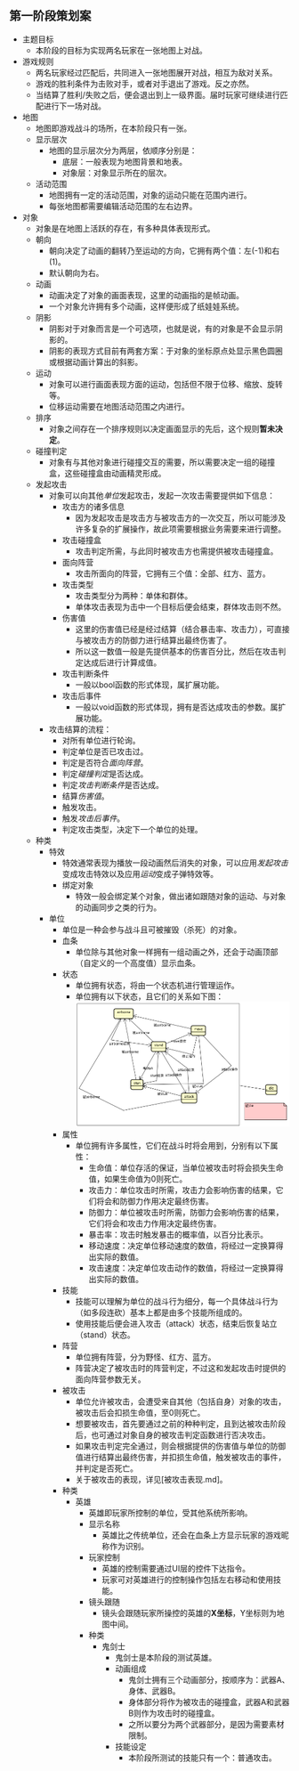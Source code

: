 ## 第一阶段策划案

* 主题目标
	* 本阶段的目标为实现两名玩家在一张地图上对战。
* 游戏规则
	* 两名玩家经过匹配后，共同进入一张地图展开对战，相互为敌对关系。
	* 游戏的胜利条件为击败对手，或者对手退出了游戏。反之亦然。
	* 当结算了胜利/失败之后，便会退出到上一级界面。届时玩家可继续进行匹配进行下一场对战。
* 地图
	* 地图即游戏战斗的场所，在本阶段只有一张。
	* 显示层次
		* 地图的显示层次分为两层，依顺序分别是：
			* 底层：一般表现为地图背景和地表。
			* 对象层：对象显示所在的层次。
	* 活动范围
		* 地图拥有一定的活动范围，对象的运动只能在范围内进行。
		* 每张地图都需要编辑活动范围的左右边界。
* 对象
	* 对象是在地图上活跃的存在，有多种具体表现形式。
	* 朝向
		* 朝向决定了动画的翻转乃至运动的方向，它拥有两个值：左(-1)和右(1)。
		* 默认朝向为右。
	* 动画
		* 动画决定了对象的画面表现，这里的动画指的是帧动画。
		* 一个对象允许拥有多个动画，这样便形成了纸娃娃系统。
	* 阴影
		* 阴影对于对象而言是一个可选项，也就是说，有的对象是不会显示阴影的。
		* 阴影的表现方式目前有两套方案：于对象的坐标原点处显示黑色圆圈或根据动画计算出的斜影。
	* 运动
		* 对象可以进行画面表现方面的运动，包括但不限于位移、缩放、旋转等。
		* 位移运动需要在地图活动范围之内进行。
	* 排序
		* 对象之间存在一个排序规则以决定画面显示的先后，这个规则**暂未决定**。
	* 碰撞判定
		* 对象有与其他对象进行碰撞交互的需要，所以需要决定一组的碰撞盒，这些碰撞盒由动画精灵形成。
	* 发起攻击
		* 对象可以向其他*单位*发起攻击，发起一次攻击需要提供如下信息：
			* 攻击方的诸多信息
				* 因为发起攻击是攻击方与被攻击方的一次交互，所以可能涉及许多复杂的扩展操作，故此项需要根据业务需要来进行调整。
			* 攻击碰撞盒
				* 攻击判定所需，与此同时被攻击方也需提供被攻击碰撞盒。
			* 面向阵营
				* 攻击所面向的阵营，它拥有三个值：全部、红方、蓝方。
			* 攻击类型
				* 攻击类型分为两种：单体和群体。
				* 单体攻击表现为击中一个目标后便会结束，群体攻击则不然。
			* 伤害值
				* 这里的伤害值已经是经过结算（结合暴击率、攻击力），可直接与被攻击方的防御力进行结算出最终伤害了。
				* 所以这一数值一般是先提供基本的伤害百分比，然后在攻击判定达成后进行计算成值。
			* 攻击判断条件
				* 一般以bool函数的形式体现，属扩展功能。
			* 攻击后事件
				* 一般以void函数的形式体现，拥有是否达成攻击的参数。属扩展功能。
		* 攻击结算的流程：
			* 对所有单位进行轮询。
			* 判定单位是否已攻击过。
			* 判定是否符合*面向阵营*。
			* 判定*碰撞判定*是否达成。
			* 判定*攻击判断条件*是否达成。
			* 结算*伤害值*。
			* 触发攻击。
			* 触发*攻击后事件*。
			* 判定攻击类型，决定下一个单位的处理。
	* 种类
		* 特效
			* 特效通常表现为播放一段动画然后消失的对象，可以应用*发起攻击*变成攻击特效以及应用*运动*变成子弹特效等。
			* 绑定对象
				* 特效一般会绑定某个对象，做出诸如跟随对象的运动、与对象的动画同步之类的行为。
		* 单位
			* 单位是一种会参与战斗且可被摧毁（杀死）的对象。
			* 血条
				* 单位除与其他对象一样拥有一组动画之外，还会于动画顶部（自定义的一个高度值）显示血条。
			* 状态
				* 单位拥有状态，将由一个状态机进行管理运作。
				* 单位拥有以下状态，且它们的关系如下图：![statemachine](https://raw.githubusercontent.com/Manistein/Photos/master/IndenpentProject/GreatFighter/战斗系统/状态机.png)
			* 属性
				* 单位拥有许多属性，它们在战斗时将会用到，分别有以下属性：
					* 生命值：单位存活的保证，当单位被攻击时将会损失生命值，如果生命值为0则死亡。
					* 攻击力：单位攻击时所需，攻击力会影响伤害的结果，它们将会和防御力作用决定最终伤害。
					* 防御力：单位被攻击时所需，防御力会影响伤害的结果，它们将会和攻击力作用决定最终伤害。
					* 暴击率：攻击时触发暴击的概率值，以百分比表示。
					* 移动速度：决定单位移动速度的数值，将经过一定换算得出实际的数值。
					* 攻击速度：决定单位攻击动作的数值，将经过一定换算得出实际的数值。
			* 技能
				* 技能可以理解为单位的战斗行为细分，每一个具体战斗行为（如多段连砍）基本上都是由多个技能所组成的。
				* 使用技能后便会进入攻击（attack）状态，结束后恢复站立（stand）状态。
			* 阵营
				* 单位拥有阵营，分为野怪、红方、蓝方。
				* 阵营决定了被攻击时的阵营判定，不过这和发起攻击时提供的面向阵营参数无关。
			* 被攻击
				* 单位允许被攻击，会遭受来自其他（包括自身）对象的攻击，被攻击后会扣损生命值，至0则死亡。
				* 想要被攻击，首先要通过之前的种种判定，且到达被攻击阶段后，也可通过对象自身的被攻击判定函数进行否决攻击。
				* 如果攻击判定完全通过，则会根据提供的伤害值与单位的防御值进行结算出最终伤害，并扣损生命值，触发被攻击的事件，并判定是否死亡。
				* 关于被攻击的表现，详见[被攻击表现.md]。
			* 种类
				* 英雄
					* 英雄即玩家所控制的单位，受其他系统所影响。
					* 显示名称
						* 英雄比之传统单位，还会在血条上方显示玩家的游戏昵称作为识别。
					* 玩家控制
						* 英雄的控制需要通过UI层的控件下达指令。
						* 玩家可对英雄进行的控制操作包括左右移动和使用技能。
					* 镜头跟随
						* 镜头会跟随玩家所操控的英雄的**X坐标**，Y坐标则为地图中间。
					* 种类
						* 鬼剑士
							* 鬼剑士是本阶段的测试英雄。
							* 动画组成
								* 鬼剑士拥有三个动画部分，按顺序为：武器A、身体、武器B。
								* 身体部分将作为被攻击的碰撞盒，武器A和武器B则作为攻击时的碰撞盒。
								* 之所以要分为两个武器部分，是因为需要素材限制。
							* 技能设定
								* 本阶段所测试的技能只有一个：普通攻击。